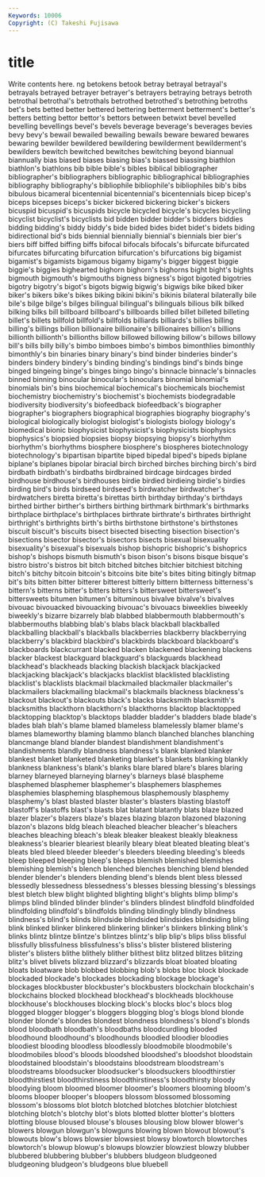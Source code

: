 ```yaml
---
Keywords: 10006 
Copyright: (C) Takeshi Fujisawa
---
```


# title

Write contents here.
ng betokens betook betray betrayal
betrayal's betrayals betrayed betrayer betrayer's betrayers betraying betrays betroth betrothal
betrothal's betrothals betrothed betrothed's betrothing betroths bet's bets betted better
bettered bettering betterment betterment's better's betters betting bettor bettor's bettors
between betwixt bevel bevelled bevelling bevellings bevel's bevels beverage beverage's
beverages bevies bevy bevy's bewail bewailed bewailing bewails beware bewared
bewares bewaring bewilder bewildered bewildering bewilderment bewilderment's bewilders bewitch bewitched
bewitches bewitching beyond biannual biannually bias biased biases biasing bias's
biassed biassing biathlon biathlon's biathlons bib bible bible's bibles biblical
bibliographer bibliographer's bibliographers bibliographic bibliographical bibliographies bibliography bibliography's bibliophile bibliophile's
bibliophiles bib's bibs bibulous bicameral bicentennial bicentennial's bicentennials bicep bicep's
biceps bicepses biceps's bicker bickered bickering bicker's bickers bicuspid bicuspid's
bicuspids bicycle bicycled bicycle's bicycles bicycling bicyclist bicyclist's bicyclists bid
bidden bidder bidder's bidders biddies bidding bidding's biddy biddy's bide
bided bides bidet bidet's bidets biding bidirectional bid's bids biennial
biennially biennial's biennials bier bier's biers biff biffed biffing biffs
bifocal bifocals bifocals's bifurcate bifurcated bifurcates bifurcating bifurcation bifurcation's bifurcations
big bigamist bigamist's bigamists bigamous bigamy bigamy's bigger biggest biggie
biggie's biggies bighearted bighorn bighorn's bighorns bight bight's bights bigmouth
bigmouth's bigmouths bigness bigness's bigot bigoted bigotries bigotry bigotry's bigot's
bigots bigwig bigwig's bigwigs bike biked biker biker's bikers bike's
bikes biking bikini bikini's bikinis bilateral bilaterally bile bile's bilge
bilge's bilges bilingual bilingual's bilinguals bilious bilk bilked bilking bilks
bill billboard billboard's billboards billed billet billeted billeting billet's billets
billfold billfold's billfolds billiards billiards's billies billing billing's billings billion
billionaire billionaire's billionaires billion's billions billionth billionth's billionths billow billowed
billowing billow's billows billowy bill's bills billy billy's bimbo bimboes
bimbo's bimbos bimonthlies bimonthly bimonthly's bin binaries binary binary's bind
binder binderies binder's binders bindery bindery's binding binding's bindings bind's
binds binge binged bingeing binge's binges bingo bingo's binnacle binnacle's
binnacles binned binning binocular binocular's binoculars binomial binomial's binomials bin's
bins biochemical biochemical's biochemicals biochemist biochemistry biochemistry's biochemist's biochemists biodegradable
biodiversity biodiversity's biofeedback biofeedback's biographer biographer's biographers biographical biographies biography
biography's biological biologically biologist biologist's biologists biology biology's biomedical bionic
biophysicist biophysicist's biophysicists biophysics biophysics's biopsied biopsies biopsy biopsying biopsy's
biorhythm biorhythm's biorhythms biosphere biosphere's biospheres biotechnology biotechnology's bipartisan bipartite
biped bipedal biped's bipeds biplane biplane's biplanes bipolar biracial birch
birched birches birching birch's bird birdbath birdbath's birdbaths birdbrained birdcage
birdcages birded birdhouse birdhouse's birdhouses birdie birdied birdieing birdie's birdies
birding bird's birds birdseed birdseed's birdwatcher birdwatcher's birdwatchers biretta biretta's
birettas birth birthday birthday's birthdays birthed birther birther's birthers birthing
birthmark birthmark's birthmarks birthplace birthplace's birthplaces birthrate birthrate's birthrates birthright
birthright's birthrights birth's births birthstone birthstone's birthstones biscuit biscuit's biscuits
bisect bisected bisecting bisection bisection's bisections bisector bisector's bisectors bisects
bisexual bisexuality bisexuality's bisexual's bisexuals bishop bishopric bishopric's bishoprics bishop's
bishops bismuth bismuth's bison bison's bisons bisque bisque's bistro bistro's
bistros bit bitch bitched bitches bitchier bitchiest bitching bitch's bitchy
bitcoin bitcoin's bitcoins bite bite's bites biting bitingly bitmap bit's
bits bitten bitter bitterer bitterest bitterly bittern bitterness bitterness's bittern's
bitterns bitter's bitters bitters's bittersweet bittersweet's bittersweets bitumen bitumen's bituminous
bivalve bivalve's bivalves bivouac bivouacked bivouacking bivouac's bivouacs biweeklies biweekly
biweekly's bizarre bizarrely blab blabbed blabbermouth blabbermouth's blabbermouths blabbing blab's
blabs black blackball blackballed blackballing blackball's blackballs blackberries blackberry blackberrying
blackberry's blackbird blackbird's blackbirds blackboard blackboard's blackboards blackcurrant blacked blacken
blackened blackening blackens blacker blackest blackguard blackguard's blackguards blackhead blackhead's
blackheads blacking blackish blackjack blackjacked blackjacking blackjack's blackjacks blacklist blacklisted
blacklisting blacklist's blacklists blackmail blackmailed blackmailer blackmailer's blackmailers blackmailing blackmail's
blackmails blackness blackness's blackout blackout's blackouts black's blacks blacksmith blacksmith's
blacksmiths blackthorn blackthorn's blackthorns blacktop blacktopped blacktopping blacktop's blacktops bladder
bladder's bladders blade blade's blades blah blah's blame blamed blameless
blamelessly blamer blame's blames blameworthy blaming blammo blanch blanched blanches
blanching blancmange bland blander blandest blandishment blandishment's blandishments blandly blandness
blandness's blank blanked blanker blankest blanket blanketed blanketing blanket's blankets
blanking blankly blankness blankness's blank's blanks blare blared blare's blares
blaring blarney blarneyed blarneying blarney's blarneys blasé blaspheme blasphemed blasphemer
blasphemer's blasphemers blasphemes blasphemies blaspheming blasphemous blasphemously blasphemy blasphemy's blast
blasted blaster blaster's blasters blasting blastoff blastoff's blastoffs blast's blasts
blat blatant blatantly blats blaze blazed blazer blazer's blazers blaze's
blazes blazing blazon blazoned blazoning blazon's blazons bldg bleach bleached
bleacher bleacher's bleachers bleaches bleaching bleach's bleak bleaker bleakest bleakly
bleakness bleakness's blearier bleariest blearily bleary bleat bleated bleating bleat's
bleats bled bleed bleeder bleeder's bleeders bleeding bleeding's bleeds bleep
bleeped bleeping bleep's bleeps blemish blemished blemishes blemishing blemish's blench
blenched blenches blenching blend blended blender blender's blenders blending blend's
blends blent bless blessed blessedly blessedness blessedness's blesses blessing blessing's
blessings blest bletch blew blight blighted blighting blight's blights blimp
blimp's blimps blind blinded blinder blinder's blinders blindest blindfold blindfolded
blindfolding blindfold's blindfolds blinding blindingly blindly blindness blindness's blind's blinds
blindside blindsided blindsides blindsiding bling blink blinked blinker blinkered blinkering
blinker's blinkers blinking blink's blinks blintz blintze blintze's blintzes blintz's
blip blip's blips bliss blissful blissfully blissfulness blissfulness's bliss's blister
blistered blistering blister's blisters blithe blithely blither blithest blitz blitzed
blitzes blitzing blitz's blivet blivets blizzard blizzard's blizzards bloat bloated
bloating bloats bloatware blob blobbed blobbing blob's blobs bloc block
blockade blockaded blockade's blockades blockading blockage blockage's blockages blockbuster blockbuster's
blockbusters blockchain blockchain's blockchains blocked blockhead blockhead's blockheads blockhouse blockhouse's
blockhouses blocking block's blocks bloc's blocs blog blogged blogger blogger's
bloggers blogging blog's blogs blond blonde blonder blonde's blondes blondest
blondness blondness's blond's blonds blood bloodbath bloodbath's bloodbaths bloodcurdling blooded
bloodhound bloodhound's bloodhounds bloodied bloodier bloodies bloodiest blooding bloodless bloodlessly
bloodmobile bloodmobile's bloodmobiles blood's bloods bloodshed bloodshed's bloodshot bloodstain bloodstained
bloodstain's bloodstains bloodstream bloodstream's bloodstreams bloodsucker bloodsucker's bloodsuckers bloodthirstier bloodthirstiest
bloodthirstiness bloodthirstiness's bloodthirsty bloody bloodying bloom bloomed bloomer bloomer's bloomers
blooming bloom's blooms blooper blooper's bloopers blossom blossomed blossoming blossom's
blossoms blot blotch blotched blotches blotchier blotchiest blotching blotch's blotchy
blot's blots blotted blotter blotter's blotters blotting blouse bloused blouse's
blouses blousing blow blower blower's blowers blowgun blowgun's blowguns blowing
blown blowout blowout's blowouts blow's blows blowsier blowsiest blowsy blowtorch
blowtorches blowtorch's blowup blowup's blowups blowzier blowziest blowzy blubber blubbered
blubbering blubber's blubbers bludgeon bludgeoned bludgeoning bludgeon's bludgeons blue bluebell
